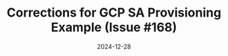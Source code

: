---
title: "Corrections for GCP SA Provisioning Example (Issue #168)"
project: "databricks/terraform-databricks-examples"
project_url: "https://github.com/databricks/terraform-databricks-examples"
contribution_url: "https://github.com/databricks/terraform-databricks-examples/pull/169"
contribution_type: "Pull Request"
status: "Merged"
date: "2024-12-28"
tags:
  - terraform
  - databricks
  - gcp
  - documentation
description: |
  Fixed several issues in the `gcp-sa-provisioning` Terraform example:
  - Corrected misspelled module directory name (`gcp-sa-provisionning` -> `gcp-sa-provisioning`).
  - Renamed example module reference to avoid conflict with `gcp-basic`.
  - Removed invalid `custom_role_url` output definition from the example.
  - Corrected misspelled `gcloud` command and other typos in the README.
--- 